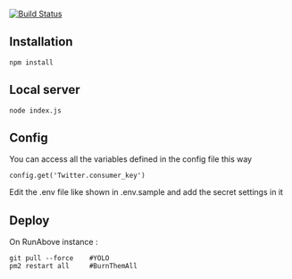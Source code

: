 [![Build Status](https://travis-ci.org/TweetAJoke/TweetAJokeBot.svg?branch=master)](https://travis-ci.org/TweetAJoke/TweetAJokeBot)

## Installation

	npm install

## Local server

	node index.js

## Config

You can access all the variables defined in the config file this way
    
    config.get('Twitter.consumer_key')

Edit the .env file like shown in .env.sample and add the secret settings in it

## Deploy

On RunAbove instance :

	git pull --force 	#YOLO
	pm2 restart all  	#BurnThemAll